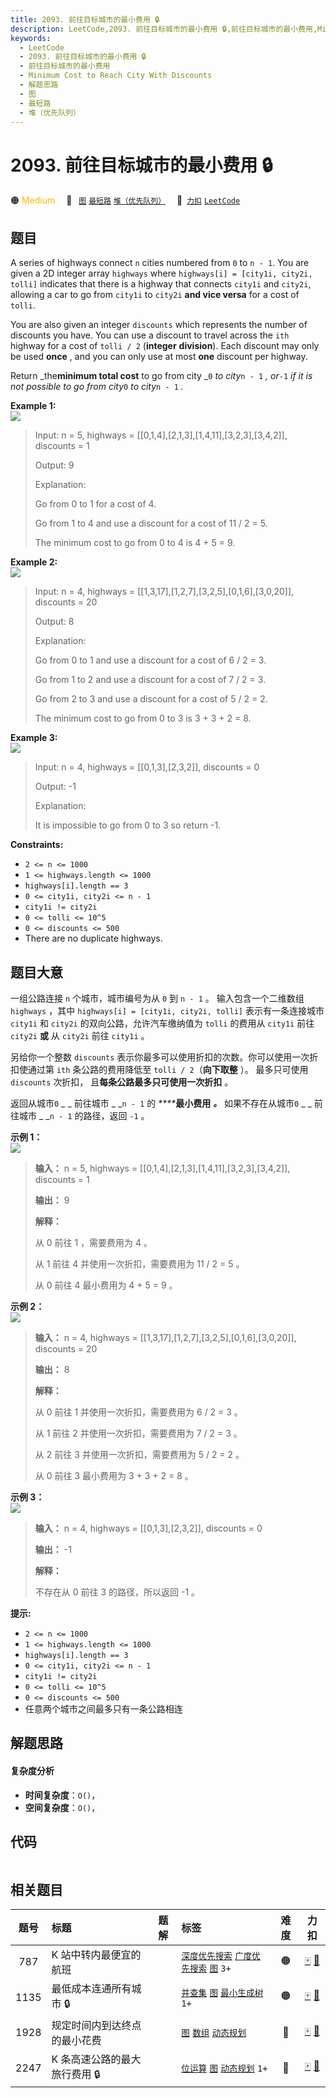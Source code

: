 ```yaml
---
title: 2093. 前往目标城市的最小费用 🔒
description: LeetCode,2093. 前往目标城市的最小费用 🔒,前往目标城市的最小费用,Minimum Cost to Reach City With Discounts,解题思路,图,最短路,堆（优先队列）
keywords:
  - LeetCode
  - 2093. 前往目标城市的最小费用 🔒
  - 前往目标城市的最小费用
  - Minimum Cost to Reach City With Discounts
  - 解题思路
  - 图
  - 最短路
  - 堆（优先队列）
---
```


# 2093. 前往目标城市的最小费用 🔒

🟠 <font color=#ffb800>Medium</font>&emsp; 🔖&ensp; [`图`](/tag/graph.md) [`最短路`](/tag/shortest-path.md) [`堆（优先队列）`](/tag/heap-priority-queue.md)&emsp; 🔗&ensp;[`力扣`](https://leetcode.cn/problems/minimum-cost-to-reach-city-with-discounts) [`LeetCode`](https://leetcode.com/problems/minimum-cost-to-reach-city-with-discounts)

## 题目

A series of highways connect `n` cities numbered from `0` to `n - 1`. You are
given a 2D integer array `highways` where `highways[i] = [city1i, city2i,
tolli]` indicates that there is a highway that connects `city1i` and `city2i`,
allowing a car to go from `city1i` to `city2i` **and vice versa** for a cost
of `tolli`.

You are also given an integer `discounts` which represents the number of
discounts you have. You can use a discount to travel across the `ith` highway
for a cost of `tolli / 2` (**integer** **division**). Each discount may only
be used **once** , and you can only use at most **one** discount per highway.

Return _the**minimum total cost** to go from city _`0` _to city_`n - 1` _,
or_`-1` _if it is not possible to go from city_`0` _to city_`n - 1` _._



**Example 1:**  
![](https://fastly.jsdelivr.net/gh/doocs/leetcode@main/solution/2000-2099/2093.Minimum%20Cost%20to%20Reach%20City%20With%20Discounts/images/image-20211129222429-1.png)

> Input: n = 5, highways = [[0,1,4],[2,1,3],[1,4,11],[3,2,3],[3,4,2]], discounts = 1
> 
> Output: 9
> 
> Explanation:
> 
> Go from 0 to 1 for a cost of 4.
> 
> Go from 1 to 4 and use a discount for a cost of 11 / 2 = 5.
> 
> The minimum cost to go from 0 to 4 is 4 + 5 = 9.

**Example 2:**  
![](https://fastly.jsdelivr.net/gh/doocs/leetcode@main/solution/2000-2099/2093.Minimum%20Cost%20to%20Reach%20City%20With%20Discounts/images/image-20211129222650-4.png)

> Input: n = 4, highways = [[1,3,17],[1,2,7],[3,2,5],[0,1,6],[3,0,20]], discounts = 20
> 
> Output: 8
> 
> Explanation:
> 
> Go from 0 to 1 and use a discount for a cost of 6 / 2 = 3.
> 
> Go from 1 to 2 and use a discount for a cost of 7 / 2 = 3.
> 
> Go from 2 to 3 and use a discount for a cost of 5 / 2 = 2.
> 
> The minimum cost to go from 0 to 3 is 3 + 3 + 2 = 8.

**Example 3:**  
![](https://fastly.jsdelivr.net/gh/doocs/leetcode@main/solution/2000-2099/2093.Minimum%20Cost%20to%20Reach%20City%20With%20Discounts/images/image-20211129222531-3.png)

> Input: n = 4, highways = [[0,1,3],[2,3,2]], discounts = 0
> 
> Output: -1
> 
> Explanation:
> 
> It is impossible to go from 0 to 3 so return -1.

**Constraints:**

  * `2 <= n <= 1000`
  * `1 <= highways.length <= 1000`
  * `highways[i].length == 3`
  * `0 <= city1i, city2i <= n - 1`
  * `city1i != city2i`
  * `0 <= tolli <= 10^5`
  * `0 <= discounts <= 500`
  * There are no duplicate highways.


## 题目大意

一组公路连接 `n` 个城市，城市编号为从 `0` 到 `n - 1` 。 输入包含一个二维数组 `highways` ，其中 `highways[i] =
[city1i, city2i, tolli]` 表示有一条连接城市 `city1i` 和 `city2i` 的双向公路，允许汽车缴纳值为 `tolli`
的费用从  `city1i` 前往 `city2i` **或** 从  `city2i` 前往 `city1i` 。

另给你一个整数 `discounts` 表示你最多可以使用折扣的次数。你可以使用一次折扣使通过第 `ith` 条公路的费用降低至 `tolli /
2`（**向下取整** ）。 最多只可使用 `discounts` 次折扣， 且**每条公路最多只可使用一次折扣** 。

返回从城市`0` _ _ 前往城市 _ _`n - 1` 的 _****_**最小费用** _**。**_ 如果不存在从城市`0` _ _ 前往城市 _
_`n - 1` 的路径，返回 `-1` 。



**示例 1：**  
![](https://fastly.jsdelivr.net/gh/doocs/leetcode@main/solution/2000-2099/2093.Minimum%20Cost%20to%20Reach%20City%20With%20Discounts/images/image-20211129222429-1.png)

> 
> 
> 
> 
> 
> **输入：** n = 5, highways = [[0,1,4],[2,1,3],[1,4,11],[3,2,3],[3,4,2]], discounts = 1
> 
> **输出：** 9
> 
> **解释：**
> 
> 从 0 前往 1 ，需要费用为 4 。
> 
> 从 1 前往 4 并使用一次折扣，需要费用为 11 / 2 = 5 。
> 
> 从 0 前往 4 最小费用为 4 + 5 = 9 。
> 
> 

**示例 2：**  
![](https://fastly.jsdelivr.net/gh/doocs/leetcode@main/solution/2000-2099/2093.Minimum%20Cost%20to%20Reach%20City%20With%20Discounts/images/image-20211129222650-4.png)

> 
> 
> 
> 
> 
> **输入：** n = 4, highways = [[1,3,17],[1,2,7],[3,2,5],[0,1,6],[3,0,20]], discounts = 20
> 
> **输出：** 8
> 
> **解释：**
> 
> 从 0 前往 1 并使用一次折扣，需要费用为 6 / 2 = 3 。
> 
> 从 1 前往 2 并使用一次折扣，需要费用为 7 / 2 = 3 。
> 
> 从 2 前往 3 并使用一次折扣，需要费用为 5 / 2 = 2 。
> 
> 从 0 前往 3 最小费用为 3 + 3 + 2 = 8 。
> 
> 

**示例 3：**  
![](https://fastly.jsdelivr.net/gh/doocs/leetcode@main/solution/2000-2099/2093.Minimum%20Cost%20to%20Reach%20City%20With%20Discounts/images/image-20211129222531-3.png)

> 
> 
> 
> 
> 
> **输入：** n = 4, highways = [[0,1,3],[2,3,2]], discounts = 0
> 
> **输出：** -1
> 
> **解释：**
> 
> 不存在从 0 前往 3 的路径，所以返回 -1 。
> 
> 



**提示:**

  * `2 <= n <= 1000`
  * `1 <= highways.length <= 1000`
  * `highways[i].length == 3`
  * `0 <= city1i, city2i <= n - 1`
  * `city1i != city2i`
  * `0 <= tolli <= 10^5`
  * `0 <= discounts <= 500`
  * 任意两个城市之间最多只有一条公路相连


## 解题思路

#### 复杂度分析

- **时间复杂度**：`O()`，
- **空间复杂度**：`O()`，

## 代码

```javascript

```

## 相关题目

<!-- prettier-ignore -->
| 题号 | 标题 | 题解 | 标签 | 难度 | 力扣 |
| :------: | :------ | :------: | :------ | :------: | :------: |
| 787 | K 站中转内最便宜的航班 |  |  [`深度优先搜索`](/tag/depth-first-search.md) [`广度优先搜索`](/tag/breadth-first-search.md) [`图`](/tag/graph.md) `3+` | 🟠 | [🀄️](https://leetcode.cn/problems/cheapest-flights-within-k-stops) [🔗](https://leetcode.com/problems/cheapest-flights-within-k-stops) |
| 1135 | 最低成本连通所有城市 🔒 |  |  [`并查集`](/tag/union-find.md) [`图`](/tag/graph.md) [`最小生成树`](/tag/minimum-spanning-tree.md) `1+` | 🟠 | [🀄️](https://leetcode.cn/problems/connecting-cities-with-minimum-cost) [🔗](https://leetcode.com/problems/connecting-cities-with-minimum-cost) |
| 1928 | 规定时间内到达终点的最小花费 |  |  [`图`](/tag/graph.md) [`数组`](/tag/array.md) [`动态规划`](/tag/dynamic-programming.md) | 🔴 | [🀄️](https://leetcode.cn/problems/minimum-cost-to-reach-destination-in-time) [🔗](https://leetcode.com/problems/minimum-cost-to-reach-destination-in-time) |
| 2247 | K 条高速公路的最大旅行费用 🔒 |  |  [`位运算`](/tag/bit-manipulation.md) [`图`](/tag/graph.md) [`动态规划`](/tag/dynamic-programming.md) `1+` | 🔴 | [🀄️](https://leetcode.cn/problems/maximum-cost-of-trip-with-k-highways) [🔗](https://leetcode.com/problems/maximum-cost-of-trip-with-k-highways) |